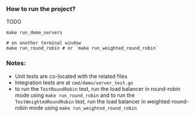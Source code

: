 ### How to run the project?

TODO
```shell
make run_demo_servers

# on another terminal window
make run_round_robin # or `make run_weighted_round_robin`
```

### Notes:
- Unit tests are co-located with the related files
- Integration tests are at `cmd/demo/server_test.go`
- to run the `TestRoundRobin` test, run the load balancer in round-robin mode using `make run_round_robin` and to run the `TestWeightedRoundRobin` test,
run the load balancer in weighted-round-robin mode using `make run_weighted_round_robin`